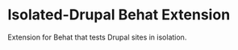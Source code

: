 Isolated-Drupal Behat Extension
===============================

Extension for Behat that tests Drupal sites in isolation.
